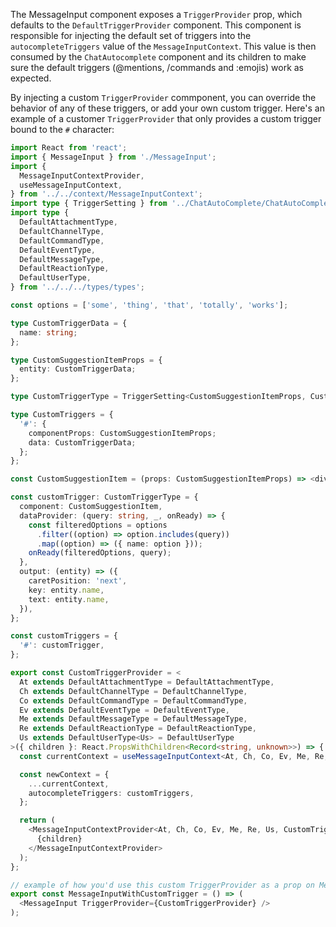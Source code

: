 The MessageInput component exposes a `TriggerProvider` prop, which defaults to the `DefaultTriggerProvider` component.
This component is responsible for injecting the default set of triggers into the `autocompleteTriggers` value of the `MessageInputContext`.
This value is then consumed by the `ChatAutocomplete` component and its children to make sure the default triggers
(@mentions, /commands and :emojis) work as expected.

By injecting a custom `TriggerProvider` commponent, you can override the behavior of any of these triggers, or add your own custom trigger.
Here's an example of a customer `TriggerProvider` that only provides a custom trigger bound to the `#` character:

```typescript
import React from 'react';
import { MessageInput } from './MessageInput';
import {
  MessageInputContextProvider,
  useMessageInputContext,
} from '../../context/MessageInputContext';
import type { TriggerSetting } from '../ChatAutoComplete/ChatAutoComplete';
import type {
  DefaultAttachmentType,
  DefaultChannelType,
  DefaultCommandType,
  DefaultEventType,
  DefaultMessageType,
  DefaultReactionType,
  DefaultUserType,
} from '../../../types/types';

const options = ['some', 'thing', 'that', 'totally', 'works'];

type CustomTriggerData = {
  name: string;
};

type CustomSuggestionItemProps = {
  entity: CustomTriggerData;
};

type CustomTriggerType = TriggerSetting<CustomSuggestionItemProps, CustomTriggerData>;

type CustomTriggers = {
  '#': {
    componentProps: CustomSuggestionItemProps;
    data: CustomTriggerData;
  };
};

const CustomSuggestionItem = (props: CustomSuggestionItemProps) => <div>{props.entity.name}</div>;

const customTrigger: CustomTriggerType = {
  component: CustomSuggestionItem,
  dataProvider: (query: string, _, onReady) => {
    const filteredOptions = options
      .filter((option) => option.includes(query))
      .map((option) => ({ name: option }));
    onReady(filteredOptions, query);
  },
  output: (entity) => ({
    caretPosition: 'next',
    key: entity.name,
    text: entity.name,
  }),
};

const customTriggers = {
  '#': customTrigger,
};

export const CustomTriggerProvider = <
  At extends DefaultAttachmentType = DefaultAttachmentType,
  Ch extends DefaultChannelType = DefaultChannelType,
  Co extends DefaultCommandType = DefaultCommandType,
  Ev extends DefaultEventType = DefaultEventType,
  Me extends DefaultMessageType = DefaultMessageType,
  Re extends DefaultReactionType = DefaultReactionType,
  Us extends DefaultUserType<Us> = DefaultUserType
>({ children }: React.PropsWithChildren<Record<string, unknown>>) => {
  const currentContext = useMessageInputContext<At, Ch, Co, Ev, Me, Re, Us>();

  const newContext = {
    ...currentContext,
    autocompleteTriggers: customTriggers,
  };

  return (
    <MessageInputContextProvider<At, Ch, Co, Ev, Me, Re, Us, CustomTriggers> value={newContext}>
      {children}
    </MessageInputContextProvider>  
  );
};

// example of how you'd use this custom TriggerProvider as a prop on MessageInput:
export const MessageInputWithCustomTrigger = () => (
  <MessageInput TriggerProvider={CustomTriggerProvider} />
);
```

